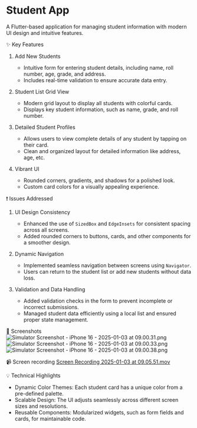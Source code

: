 # Student App

A Flutter-based application for managing student information with modern UI design and intuitive features.

✨ Key Features

1. Add New Students
    - Intuitive form for entering student details, including name, roll number, age, grade, and address.
    - Includes real-time validation to ensure accurate data entry.

2. Student List Grid View
    - Modern grid layout to display all students with colorful cards.
    - Displays key student information, such as name, grade, and roll number.

3. Detailed Student Profiles
    - Allows users to view complete details of any student by tapping on their card.
    - Clean and organized layout for detailed information like address, age, etc.

4. Vibrant UI
    - Rounded corners, gradients, and shadows for a polished look.
    - Custom card colors for a visually appealing experience.

❗ Issues Addressed

1. UI Design Consistency
    - Enhanced the use of `SizedBox` and `EdgeInsets` for consistent spacing across all screens.
    - Added rounded corners to buttons, cards, and other components for a smoother design.

2. Dynamic Navigation
    - Implemented seamless navigation between screens using `Navigator`.
    - Users can return to the student list or add new students without data loss.

3. Validation and Data Handling
    - Added validation checks in the form to prevent incomplete or incorrect submissions.
    - Managed student data efficiently using a local list and ensured proper state management.

📸 Screenshots
![Simulator Screenshot - iPhone 16 - 2025-01-03 at 09.00.31.png](screenshots/Simulator%20Screenshot%20-%20iPhone%2016%20-%202025-01-03%20at%2009.00.31.png)
![Simulator Screenshot - iPhone 16 - 2025-01-03 at 09.00.33.png](screenshots/Simulator%20Screenshot%20-%20iPhone%2016%20-%202025-01-03%20at%2009.00.33.png)
![Simulator Screenshot - iPhone 16 - 2025-01-03 at 09.00.38.png](screenshots/Simulator%20Screenshot%20-%20iPhone%2016%20-%202025-01-03%20at%2009.00.38.png)

📹 Screen recording
[Screen Recording 2025-01-03 at 09.05.51.mov](screenshots/Screen%20Recording%202025-01-03%20at%2009.05.51.mov)

💡 Technical Highlights

- Dynamic Color Themes: Each student card has a unique color from a pre-defined palette.
- Scalable Design: The UI adjusts seamlessly across different screen sizes and resolutions.
- Reusable Components: Modularized widgets, such as form fields and cards, for maintainable code.


